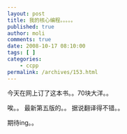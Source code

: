 ```yaml
---
layout: post
title: 我的核心编程。。。。。
published: true
author: moli
comments: true
date: 2008-10-17 08:10:00
tags: [ ]
categories:
    - ccpp
permalink: /archives/153.html
---
```

今天在网上订了这本书。。70块大洋。。

唉。。 最新第五版的。。 据说翻译得不错。。

期待ing。。